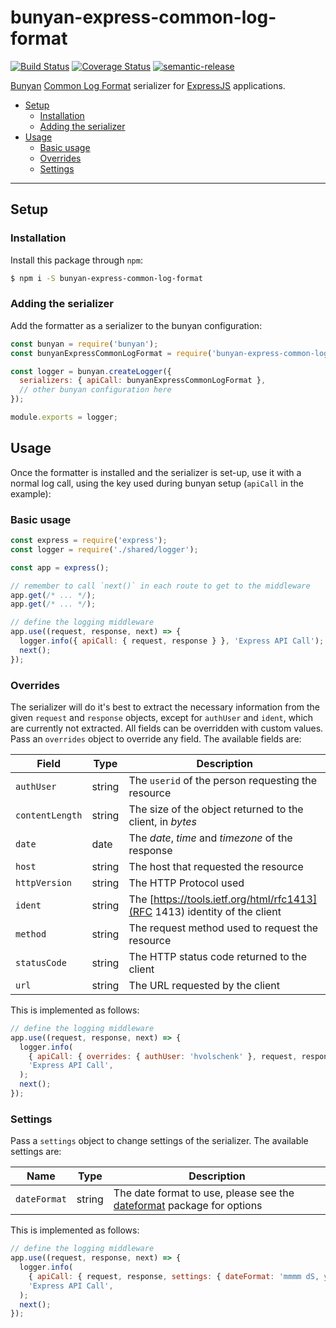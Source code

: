 # bunyan-express-common-log-format

[![Build Status](https://travis-ci.org/hvolschenk/bunyan-express-common-log-format.svg?branch=master)](https://travis-ci.org/hvolschenk/bunyan-express-common-log-format)
[![Coverage Status](https://coveralls.io/repos/github/hvolschenk/bunyan-express-common-log-format/badge.svg?branch=master)](https://coveralls.io/github/hvolschenk/bunyan-express-common-log-format?branch=master)
[![semantic-release](https://img.shields.io/badge/%20%20%F0%9F%93%A6%F0%9F%9A%80-semantic--release-e10079.svg)](https://github.com/semantic-release/semantic-release)

[Bunyan](https://github.com/trentm/node-bunyan)
[Common Log Format](https://en.wikipedia.org/wiki/Common_Log_Format) serializer for
[ExpressJS](https://expressjs.com/) applications.

* [Setup][]
  * [Installation][]
  * [Adding the serializer][]
* [Usage][]
  * [Basic usage][]
  * [Overrides][]
  * [Settings][]

---

## Setup
[Setup]: #setup

### Installation
[Installation]: #installation

Install this package through `npm`:

```sh
$ npm i -S bunyan-express-common-log-format
```

### Adding the serializer
[Adding the serializer]: #adding-the-serializer

Add the formatter as a serializer to the bunyan configuration:

```js
const bunyan = require('bunyan');
const bunyanExpressCommonLogFormat = require('bunyan-express-common-log-format');

const logger = bunyan.createLogger({
  serializers: { apiCall: bunyanExpressCommonLogFormat },
  // other bunyan configuration here
});

module.exports = logger;
```

## Usage
[Usage]: #usage

Once the formatter is installed and the serializer is set-up, use it with a normal log call, using
the key used during bunyan setup (`apiCall` in the example):

### Basic usage
[Basic usage]: #basic-usage

```js
const express = require('express');
const logger = require('./shared/logger');

const app = express();

// remember to call `next()` in each route to get to the middleware
app.get(/* ... */);
app.get(/* ... */);

// define the logging middleware
app.use((request, response, next) => {
  logger.info({ apiCall: { request, response } }, 'Express API Call');
  next();
});
```

### Overrides
[Overrides]: #overrides

The serializer will do it's best to extract the necessary information from the given `request` and
`response` objects, except for `authUser` and `ident`, which are currently not extracted. All fields
can be overridden with custom values. Pass an `overrides` object to override any field. The
available fields are:

| Field           | Type   | Description                                                                |
| --------------- | ------ | -------------------------------------------------------------------------- |
| `authUser`      | string | The `userid` of the person requesting the resource                         |
| `contentLength` | string | The size of the object returned to the client, in _bytes_                  |
| `date`          | date   | The _date_, _time_ and _timezone_ of the response                          |
| `host`          | string | The host that requested the resource                                       |
| `httpVersion`   | string | The HTTP Protocol used                                                     |
| `ident`         | string | The [https://tools.ietf.org/html/rfc1413](RFC 1413) identity of the client |
| `method`        | string | The request method used to request the resource                            |
| `statusCode`    | string | The HTTP status code returned to the client                                |
| `url`           | string | The URL requested by the client                                            |

This is implemented as follows:

```js
// define the logging middleware
app.use((request, response, next) => {
  logger.info(
    { apiCall: { overrides: { authUser: 'hvolschenk' }, request, response } },
    'Express API Call',
  );
  next();
});
```

### Settings
[Settings]: #settings

Pass a `settings` object to change settings of the serializer. The available settings are:

| Name         | Type   | Description |
| ------------ | ------ | ----------- |
| `dateFormat` | string | The date format to use, please see the [dateformat](https://www.npmjs.com/package/dateformat) package for options |

This is implemented as follows:

```js
// define the logging middleware
app.use((request, response, next) => {
  logger.info(
    { apiCall: { request, response, settings: { dateFormat: 'mmmm dS, yyyy, h:MM:ss TT' } } },
    'Express API Call',
  );
  next();
});
```
